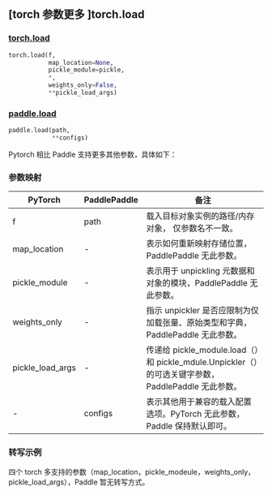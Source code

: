 ## [torch 参数更多 ]torch.load

### [torch.load](https://pytorch.org/docs/1.13/generated/torch.load.html?highlight=load#torch.load)

```python
torch.load(f,
           map_location=None,
           pickle_module=pickle,
           *,
           weights_only=False,
           **pickle_load_args)
```

### [paddle.load](https://www.paddlepaddle.org.cn/documentation/docs/zh/api/paddle/load_cn.html#load)

```python
paddle.load(path,
            **configs)
```

Pytorch 相比 Paddle 支持更多其他参数，具体如下：

### 参数映射

| PyTorch          | PaddlePaddle | 备注                                                         |
| ---------------- | ------------ | ------------------------------------------------------------ |
| f                | path         | 载入目标对象实例的路径/内存对象， 仅参数名不一致。           |
| map_location     | -            | 表示如何重新映射存储位置，PaddlePaddle 无此参数。            |
| pickle_module    | -            | 表示用于 unpickling 元数据和对象的模块，PaddlePaddle 无此参数。 |
| weights_only     | -            | 指示 unpickler 是否应限制为仅加载张量、原始类型和字典，PaddlePaddle 无此参数。 |
| pickle_load_args | -            | 传递给 pickle_module.load（）和 pickle_mdule.Unpickler（）的可选关键字参数，PaddlePaddle 无此参数。 |
| -                | configs      | 表示其他用于兼容的载入配置选项。PyTorch 无此参数， Paddle 保持默认即可。 |


### 转写示例

四个 torch 多支持的参数（map_location，pickle_modeule，weights_only，pickle_load_args），Paddle 暂无转写方式。
